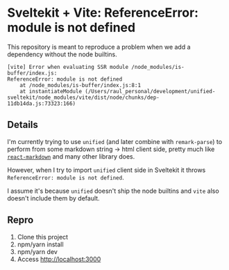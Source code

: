# Sveltekit + Vite: ReferenceError: module is not defined

This repository is meant to reproduce a problem when we add a dependency without the node builtins.

```
[vite] Error when evaluating SSR module /node_modules/is-buffer/index.js:
ReferenceError: module is not defined
    at /node_modules/is-buffer/index.js:8:1
    at instantiateModule (/Users/raul_personal/development/unified-sveltekit/node_modules/vite/dist/node/chunks/dep-11db14da.js:73323:166)
```

## Details

I'm currently trying to use `unified` (and later combine with `remark-parse`) to perform from some markdown string -> html client side, pretty much like [`react-markdown`](https://github.com/remarkjs/react-markdown) and many other library does.

However, when I try to import `unified` client side in Sveltekit it throws `ReferenceError: module is not defined`.

I assume it's because `unified` doesn't ship the node builtins and `vite` also doesn't include them by default.

## Repro

1. Clone this project
2. npm/yarn install
3. npm/yarn dev
4. Access [http://localhost:3000](http://localhost:3000)
